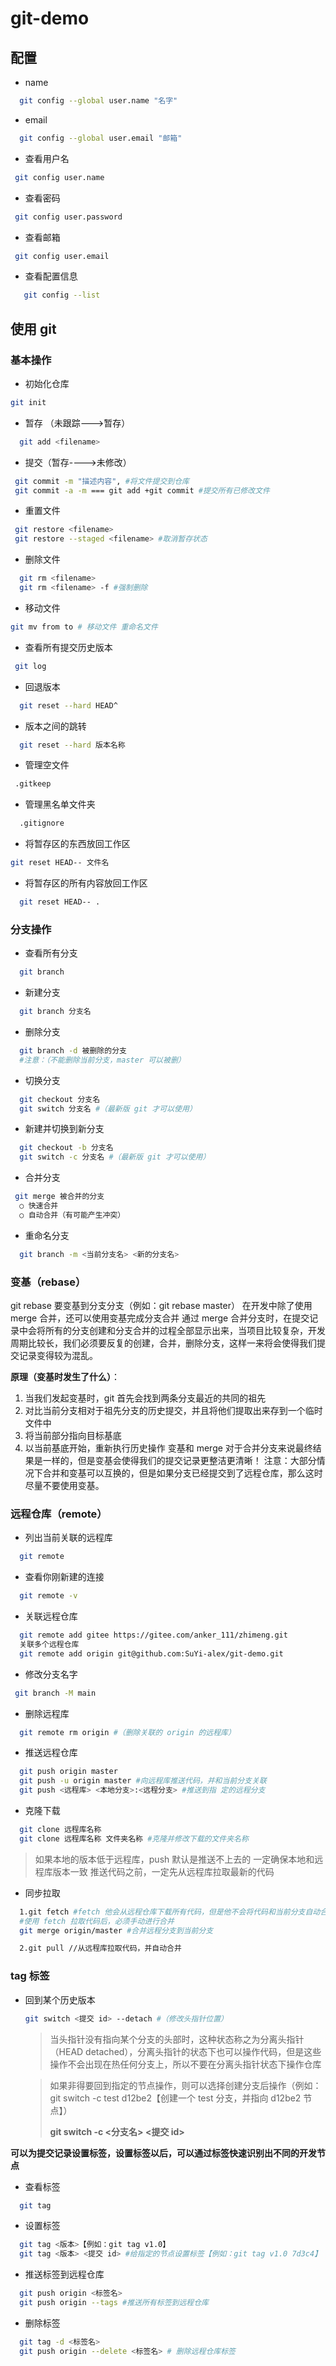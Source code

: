 # git-demo

## 配置

- name

```bash
  git config --global user.name "名字"
```

- email

```bash
  git config --global user.email "邮箱"
```

- 查看用户名

```bash
 git config user.name
```

- 查看密码

```bash
 git config user.password
```

- 查看邮箱

```bash
 git config user.email
```

- 查看配置信息

```bash
   git config --list

```

## 使用 git

### 基本操作

- 初始化仓库

```bash
git init
```

- 暂存 （未跟踪--->暂存）

```bash
  git add <filename>

```

- 提交（暂存---->未修改）

```bash
 git commit -m "描述内容", #将文件提交到仓库
 git commit -a -m === git add +git commit #提交所有已修改文件
```

- 重置文件

```bash
 git restore <filename>
 git restore --staged <filename> #取消暂存状态
```

- 删除文件

```bash
  git rm <filename>
  git rm <filename> -f #强制删除
```

- 移动文件

```bash
git mv from to # 移动文件 重命名文件
```

- 查看所有提交历史版本

```bash
 git log
```

- 回退版本

```bash
  git reset --hard HEAD^
```

- 版本之间的跳转

```bash
  git reset --hard 版本名称
```

- 管理空文件

```bash
 .gitkeep
```

- 管理黑名单文件夹

```bash
  .gitignore
```

- 将暂存区的东西放回工作区

```bash
git reset HEAD-- 文件名

```

- 将暂存区的所有内容放回工作区

```bash
  git reset HEAD-- .

```

### 分支操作

- 查看所有分支

```bash
  git branch
```

- 新建分支

```bash
  git branch 分支名
```

- 删除分支

```bash
  git branch -d 被删除的分支
  #注意：（不能删除当前分支，master 可以被删）
```

- 切换分支

```bash
  git checkout 分支名
  git switch 分支名 #（最新版 git 才可以使用）
```

- 新建并切换到新分支

```bash
  git checkout -b 分支名
  git switch -c 分支名 #（最新版 git 才可以使用）
```

- 合并分支

```bash
 git merge 被合并的分支
  ○ 快速合并
  ○ 自动合并（有可能产生冲突）
```

- 重命名分支

```bash
  git branch -m <当前分支名> <新的分支名>

```

### 变基（rebase）

git rebase 要变基到分支分支（例如：git rebase master）
在开发中除了使用 merge 合并，还可以使用变基完成分支合并
通过 merge 合并分支时，在提交记录中会将所有的分支创建和分支合并的过程全部显示出来，当项目比较复杂，开发周期比较长，我们必须要反复的创建，合并，删除分支，这样一来将会使得我们提交记录变得较为混乱。

**原理（变基时发生了什么）**：

1. 当我们发起变基时，git 首先会找到两条分支最近的共同的祖先
2. 对比当前分支相对于祖先分支的历史提交，并且将他们提取出来存到一个临时文件中
3. 将当前部分指向目标基底
4. 以当前基底开始，重新执行历史操作
   变基和 merge 对于合并分支来说最终结果是一样的，但是变基会使得我们的提交记录更整洁更清晰！
   注意：大部分情况下合并和变基可以互换的，但是如果分支已经提交到了远程仓库，那么这时尽量不要使用变基。

### 远程仓库（remote）

- 列出当前关联的远程库

```bash
  git remote
```

- 查看你刚新建的连接

```bash
  git remote -v
```

- 关联远程仓库

```bash
  git remote add gitee https://gitee.com/anker_111/zhimeng.git
  关联多个远程仓库
  git remote add origin git@github.com:SuYi-alex/git-demo.git
```

- 修改分支名字

```bash
 git branch -M main
```

- 删除远程库

```bash
  git remote rm origin #（删除关联的 origin 的远程库）
```

- 推送远程仓库

```bash
  git push origin master
  git push -u origin master #向远程库推送代码，并和当前分支关联
  git push <远程库> <本地分支>:<远程分支> #推送到指 定的远程分支
```

- 克隆下载

```bash
  git clone 远程库名称
  git clone 远程库名称 文件夹名称 #克隆并修改下载的文件夹名称
```

> 如果本地的版本低于远程库，push 默认是推送不上去的
> 一定确保本地和远程库版本一致
> 推送代码之前，一定先从远程库拉取最新的代码

- 同步拉取

```bash
  1.git fetch #fetch 他会从远程仓库下载所有代码，但是他不会将代码和当前分支自动合并
  #使用 fetch 拉取代码后，必须手动进行合并
  git merge origin/master #合并远程分支到当前分支
```

```bash
  2.git pull //从远程库拉取代码，并自动合并

```

### tag 标签

- 回到某个历史版本

  ```bash
  git switch <提交 id> --detach #（修改头指针位置）
  ```

  > 当头指针没有指向某个分支的头部时，这种状态称之为分离头指针（HEAD detached），分离头指针的状态下也可以操作代码，但是这些操作不会出现在热任何分支上，所以不要在分离头指针状态下操作仓库

  > 如果非得要回到指定的节点操作，则可以选择创建分支后操作（例如：git switch -c test d12be2【创建一个 test 分支，并指向 d12be2 节点】）
  >
  > **git switch -c <分支名> <提交 id>**

**可以为提交记录设置标签，设置标签以后，可以通过标签快速识别出不同的开发节点**

- 查看标签

```bash
  git tag
```

- 设置标签

```bash
  git tag <版本>【例如：git tag v1.0】
  git tag <版本> <提交 id> #给指定的节点设置标签【例如：git tag v1.0 7d3c4】
```

- 推送标签到远程仓库

```bash
  git push origin <标签名>
  git push origin --tags #推送所有标签到远程仓库
```

- 删除标签

```bash
  git tag -d <标签名>
  git push origin --delete <标签名> # 删除远程仓库标签
```
